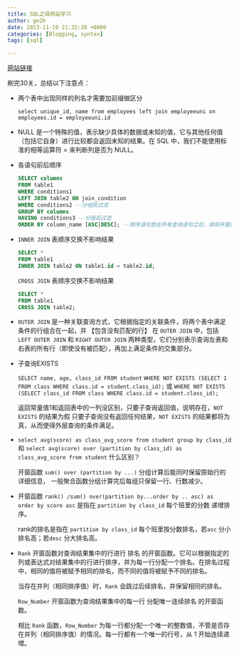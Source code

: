 ```yaml
---
title: SQL之母网站学习
author: ge2k
date: 2023-11-19 21:32:20 +0800 
categories: [Blogging, syntax]
tags: [sql]

---
```

[网站链接](http://sqlmother.yupi.icu/#/learn)

刷完30关，总结以下注意点：

- 两个表中出现同样的列名才需要加前缀做区分
    
    `select unique_id, name from employees left join employeeuni on employees.id = employeeuni.id`

- NULL 是一个特殊的值，表示缺少具体的数据或未知的值，它与其他任何值（包括它自身）进行比较都会返回未知的结果。在 SQL 中，我们不能使用标准的相等运算符 = 来判断列是否为 NULL。

- 各语句前后顺序
    ```sql
    SELECT columns
    FROM table1
    WHERE conditions1
    LEFT JOIN table2 ON join_condition
    WHERE conditions2 --分组前过滤
    GROUP BY columns
    HAVING conditions3 --分组后过滤
    ORDER BY column_name [ASC|DESC]; --排序语句放在所有查询语句之后，排除开窗函数内包含的order by
    ```

- `INNER JOIN` 表顺序交换不影响结果
    ```sql
    SELECT *
    FROM table1
    INNER JOIN table2 ON table1.id = table2.id;
    ```
    `CROSS JOIN` 表顺序交换不影响结果
    ```sql
    SELECT *
    FROM table1
    CROSS JOIN table2;
    ```

- `OUTER JOIN` 是一种关联查询方式，它根据指定的关联条件，将两个表中满足条件的行组合在一起，并 【包含没有匹配的行】
在 `OUTER JOIN` 中，包括 `LEFT OUTER JOIN` 和 `RIGHT OUTER JOIN` 两种类型，它们分别表示查询左表和右表的所有行（即使没有被匹配），再加上满足条件的交集部分。

- 子查询EXISTS

    `SELECT name, age, class_id FROM student`
`WHERE NOT EXISTS (SELECT 1 FROM class WHERE class.id = student.class_id);` 或 `WHERE NOT EXISTS (SELECT class_id FROM class WHERE class.id = student.class_id);`

    返回常量值1和返回表中的一列没区别，只要子查询返回值，说明存在，`NOT EXISTS` 的结果为假
只要子查询没有返回任何结果，`NOT EXISTS` 的结果都将为真，从而使得外层查询的条件满足。

- `select avg(score) as class_avg_score from student group by class_id` 和 `select avg(score) over (partition by class_id) as class_avg_score from student` 什么区别？

    开窗函数 `sum() over (partition by ...)` 分组计算后能同时保留原始行的详细信息， 一般聚合函数分组计算完后每组只保留一行、行数减少。

- 开窗函数 `rank() /sum() over(partition by...order by .. asc) as
order by score asc` 是指在 `partition by class_id` 每个班里的分数 递增排序。

    rank的排名是指在 `partition by class_id` 每个班里按分数排名，若`asc` 分小排名高；若`desc` 分大排名高。

- `Rank` 开窗函数对查询结果集中的行进行 排名 的开窗函数。它可以根据指定的列或表达式对结果集中的行进行排序，并为每一行分配一个排名。在排名过程中，相同的值将被赋予相同的排名，而不同的值将被赋予不同的排名。
    
    当存在并列（相同排序值）时，`Rank` 会跳过后续排名，并保留相同的排名。

    `Row_Number` 开窗函数为查询结果集中的每一行 分配唯一连续排名 的开窗函数。
    
    相比 `Rank` 函数，`Row_Number` 为每一行都分配一个唯一的整数值，不管是否存在并列（相同排序值）的情况。每一行都有一个唯一的行号，从 1 开始连续递增。
